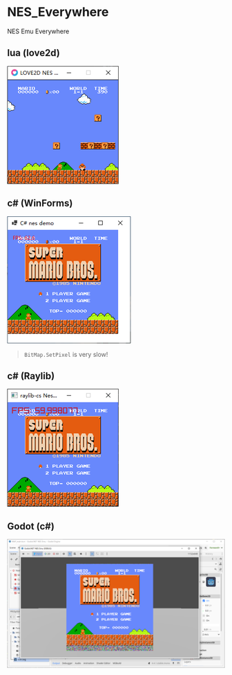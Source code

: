 # NES_Everywhere
NES Emu Everywhere

## lua (love2d)

![love2d](screenshots/Snipaste_2025-07-15_16-11-43.png)

## c# (WinForms)

![WinForms](screenshots/Snipaste_2025-07-16_10-53-07.png)

> `BitMap.SetPixel` is very slow! 

## c# (Raylib)

![Raylib](screenshots/Snipaste_2025-07-16_10-53-20.png)

## Godot (c#)

![Godot.NET](screenshots/Snipaste_2025-07-16_12-14-14.png)